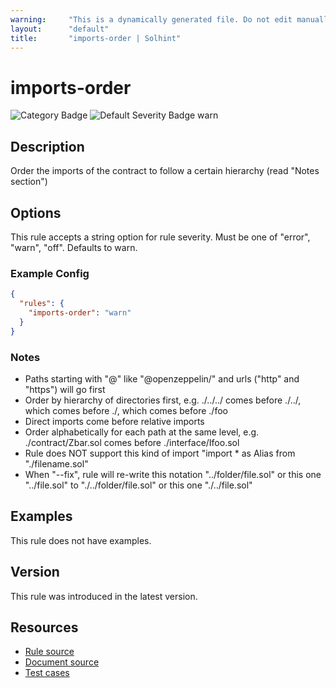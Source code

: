 ```yaml
---
warning:     "This is a dynamically generated file. Do not edit manually."
layout:      "default"
title:       "imports-order | Solhint"
---
```


# imports-order
![Category Badge](https://img.shields.io/badge/-Style%20Guide%20Rules-informational)
![Default Severity Badge warn](https://img.shields.io/badge/Default%20Severity-warn-yellow)

## Description
Order the imports of the contract to follow a certain hierarchy (read "Notes section")

## Options
This rule accepts a string option for rule severity. Must be one of "error", "warn", "off". Defaults to warn.

### Example Config
```json
{
  "rules": {
    "imports-order": "warn"
  }
}
```

### Notes
- Paths starting with "@" like "@openzeppelin/" and urls ("http" and "https") will go first
- Order by hierarchy of directories first, e.g. ./../../ comes before ./../, which comes before ./, which comes before ./foo
- Direct imports come before relative imports
- Order alphabetically for each path at the same level, e.g. ./contract/Zbar.sol comes before ./interface/Ifoo.sol
- Rule does NOT support this kind of import "import * as Alias from "./filename.sol"
- When "--fix",  rule will re-write this notation "../folder/file.sol" or this one "../file.sol" to "./../folder/file.sol" or this one "./../file.sol"

## Examples
This rule does not have examples.

## Version
This rule was introduced in the latest version.

## Resources
- [Rule source](https://github.com/protofire/solhint/blob/master/lib/rules/order/imports-order.js)
- [Document source](https://github.com/protofire/solhint/blob/master/docs/rules/order/imports-order.md)
- [Test cases](https://github.com/protofire/solhint/blob/master/test/rules/order/imports-order.js)
